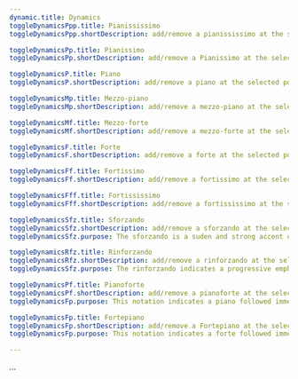 ```yaml
---
dynamic.title: Dynamics
toggleDynamicsPpp.title: Pianississimo
toggleDynamicsPpp.shortDescription: add/remove a pianississimo at the selected position

toggleDynamicsPp.title: Pianissimo
toggleDynamicsPp.shortDescription: add/remove a Pianissimo at the selected position

toggleDynamicsP.title: Piano
toggleDynamicsP.shortDescription: add/remove a piano at the selected position

toggleDynamicsMp.title: Mezzo-piano
toggleDynamicsMp.shortDescription: add/remove a mezzo-piano at the selected position

toggleDynamicsMf.title: Mezzo-forte
toggleDynamicsMf.shortDescription: add/remove a mezzo-forte at the selected position

toggleDynamicsF.title: Forte
toggleDynamicsF.shortDescription: add/remove a forte at the selected position

toggleDynamicsFf.title: Fortissimo
toggleDynamicsFf.shortDescription: add/remove a fortissimo at the selected position

toggleDynamicsFff.title: Fortississimo
toggleDynamicsFff.shortDescription: add/remove a fortississimo at the selected position

toggleDynamicsSfz.title: Sforzando
toggleDynamicsSfz.shortDescription: add/remove a sforzando at the selected position
toggleDynamicsSfz.purpose: The sforzando is a suden and strong accent on the given note. It can also be notated as an accent.

toggleDynamicsRfz.title: Rinforzando
toggleDynamicsRfz.shortDescription: add/remove a rinforzando at the selected position
toggleDynamicsSfz.purpose: The rinforzando indicates a progressive emphasis/accentuation.

toggleDynamicsPf.title: Pianoforte
toggleDynamicsPf.shortDescription: add/remove a pianoforte at the selected position
toggleDynamicsFp.purpose: This notation indicates a piano followed immediately by forte

toggleDynamicsFp.title: Fortepiano
toggleDynamicsFp.shortDescription: add/remove a Fortepiano at the selected position
toggleDynamicsFp.purpose: This notation indicates a forte followed immediately by piano

---
```


...
